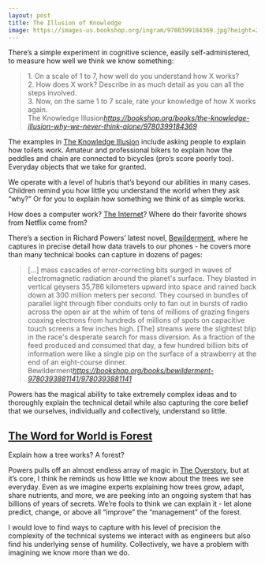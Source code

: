 ```yaml
---
layout: post
title: The Illusion of Knowledge
image: https://images-us.bookshop.org/ingram/9780399184369.jpg?height=200&v=v2
---
```


There’s a simple experiment in cognitive science, easily self-administered, to measure how well we think we know something:

<blockquote class="quoteback" darkmode="true" data-title="The Knowledge Illusion" data-author="Steven Sloman & Philip Fernbach" cite="https://bookshop.org/books/the-knowledge-illusion-why-we-never-think-alone/9780399184369">
<div>
1. On a scale of 1 to 7, how well do you understand how X works?<br>
2. How does X work? Describe in as much detail as you can all the steps involved.<br>
3. Now, on the same 1 to 7 scale, rate your knowledge of how X works again.
</div>
<footer>The Knowledge Illusion<cite><a href="https://bookshop.org/books/the-knowledge-illusion-why-we-never-think-alone/9780399184369">https://bookshop.org/books/the-knowledge-illusion-why-we-never-think-alone/9780399184369</a></cite></footer>
</blockquote><script src="https://cdn.jsdelivr.net/gh/Blogger-Peer-Review/quotebacks@1/quoteback.js"></script>

The examples in [The Knowledge Illusion](https://bookshop.org/books/the-knowledge-illusion-why-we-never-think-alone/9780399184369) include asking people to explain how toilets work. Amateur and professional bikers to explain how the peddles and chain are connected to bicycles (pro’s score poorly too). Everyday objects that we take for granted. 

We operate with a level of hubris that’s beyond our abilities in many cases. Children remind you how little you understand the world when they ask “why?” Or for you to explain how something we think of as simple works. 

How does a computer work? [The Internet](https://bookshop.org/books/how-the-internet-really-works-an-illustrated-guide-to-protocols-privacy-censorship-and-governance/9781718500297)? Where do their favorite shows from Netflix come from?

There’s a section in Richard Powers’ latest novel, [Bewilderment](https://bookshop.org/books/bewilderment-9780393881141/9780393881141), where he captures in precise detail how data travels to our phones - he covers more than many technical books can capture in dozens of pages:

<blockquote class="quoteback" darkmode="true" data-title="Bewilderment" data-author="Richard Powers" cite="https://bookshop.org/books/bewilderment-9780393881141/9780393881141">
<div>
[...] mass cascades of error-correcting bits surged in waves of electromagnetic radiation around the planet's surface. They blasted in vertical geysers 35,786 kilometers upward into space and rained back down at 300 million meters per second. They coursed in bundles of parallel light through fiber conduits only to fan out in bursts of radio across the open air at the whim of tens of millions of grazing fingers coaxing electrons from hundreds of millions of spots on capacitive touch screens a few inches high. [The] streams were the slightest blip in the race's desperate search for mass diversion. As a fraction of the feed produced and consumed that day, a few hundred billion bits of information were like a single pip on the surface of a strawberry at the end of an eight-course dinner.
</div>
<footer>Bewilderment<cite><a href="https://bookshop.org/books/bewilderment-9780393881141/9780393881141">https://bookshop.org/books/bewilderment-9780393881141/9780393881141</a></cite></footer>
</blockquote><script src="https://cdn.jsdelivr.net/gh/Blogger-Peer-Review/quotebacks@1/quoteback.js"></script>

Powers has the magical ability to take extremely complex ideas and to thoroughly explain the technical detail while also capturing the core belief that we ourselves, individually and collectively, understand so little. 

## [The Word for World is Forest](https://bookshop.org/books/the-word-for-world-is-forest/9780765324641)
Explain how a tree works? A forest? 

Powers pulls off an almost endless array of magic in [The Overstory](https://bookshop.org/books/the-overstory-0b6e2046-f62f-40aa-8589-97b751cbcfc8/9780393356687), but at it’s core, I think he reminds us how little we know about the trees we see everyday. Even as we imagine experts explaining how trees grow, adapt, share nutrients, and more, we are peeking into an ongoing system that has billions of years of secrets. We’re fools to think we can explain it - let alone predict, change, or above all “improve” the “management” of the forest.

I would love to find ways to capture with his level of precision the complexity of the technical systems we interact with as engineers but also find his underlying sense of humility. Collectively, we have a problem with imagining we know more than we do.